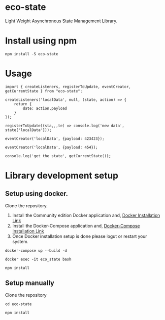# eco-state

Light Weight Asynchronous State Management Library.

# Install using npm

```
npm install -S eco-state
```

# Usage

```
import { createListeners, registerToUpdate, eventCreator, getCurrentState } from "eco-state";

createListeners('localData', null, (state, action) => {
    return {
        date: action.payload
    }
});

registerToUpdate((sta,,,te) => console.log('new data', state['localData']));

eventCreator('localData', {payload: 423423});

eventCreator('localData', {payload: 454});

console.log('get the state', getCurrentState());
```

# Library development setup

## Setup using docker.

Clone the repository.

1. Install the Community edition Docker application and, [Docker Installation Link](https://docs.docker.com/install/linux/docker-ce/ubuntu/)
2. Install the Docker-Compose application and, [Docker-Compose Installation Link](https://docs.docker.com/compose/install/) 
3. Once Docker installation setup is done please logut or restart your system.

```
docker-compose up --build -d
```

```
docker exec -it eco_state bash
```

```
npm install
```

## Setup manually

Clone the repository

```
cd eco-state
```

```
npm install
```